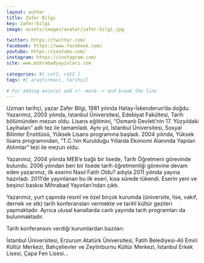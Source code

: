 ```yaml
---
layout: author
title: Zafer Bilgi
key: zafer-bilgi
image: assets/images/avatar/zafer-bilgi.jpg

twitter: https://twitter.com/
facebook: https://www.facebook.com/
youtube: https://youtube.com/
instagram: https://instagram.com/
site: www.mihrabadyayinlari.com

categories: #[ cat1, cat2 ]
tags: #[ araştırmacı, tarihçi]

# For adding excerpt add <!--more--> and break the line
---
```

Uzman tarihçi, yazar Zafer Bilgi, 1981 yılında Hatay-İskenderun’da doğdu. Yazarımız, 2003 yılında, İstanbul Üniversitesi, Edebiyat Fakültesi, Tarih bölümünden mezun oldu. Lisans eğitimini, “Osmanlı Devleti’nin 17. Yüzyıldaki Layihaları” adlı tez ile tamamladı. Aynı yıl, İstanbul Üniversitesi, Sosyal Bilimler Enstitüsü, Yüksek Lisans programına başladı. 2004 yılında, Yüksek lisans programından, “T.C.’nin Kurulduğu Yıllarda Ekonomi Alanında Yapılan Atılımlar” tezi ile mezun oldu.

Yazarımız, 2004 yılında MEB’e bağlı bir lisede, Tarih Öğretmeni görevinde bulundu. 2006 yılından beri bir lisede tarih öğretmenliği görevine devam eden yazarımız, ilk eserini Nasıl Fatih Oldu? adıyla 2011 yılında yayına hazırladı. 2011’de yayınlanan bu ilk eseri, kısa sürede tükendi. Eserin yeni ve beşinci baskısı Mihrabad Yayınları’ndan çıktı.

Yazarımız, yurt çapında resmî ve özel birçok kurumda (üniversite, lise, vakıf, dernek ve stk) tarih konferansları vermekte ve tarihî kültür gezileri yapmaktadır. Ayrıca ulusal kanallarda canlı yayında tarih programları da bulunmaktadır.

Tarih konferansını verdiği kurumlardan bazıları:

İstanbul Üniversitesi, Erzurum Atatürk Üniversitesi, Fatih Belediyesi-Ali Emiri Kültür Merkezi, Bahçelievler ve Zeytinburnu Kültür Merkezi, İstanbul Erkek Lisesi, Çapa Fen Lisesi…
